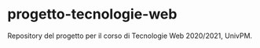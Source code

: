 # progetto-tecnologie-web
Repository del progetto per il corso di Tecnologie Web 2020/2021, UnivPM.
